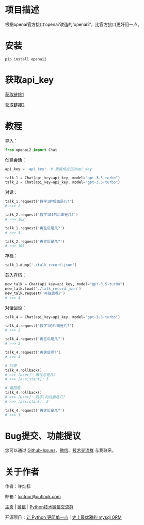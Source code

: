 # 项目描述

根据openai官方接口‘openai’改造的‘openai2’，比官方接口更好用一点。

# 安装

```
pip install openai2
```

# 获取api_key

[获取链接1](https://platform.openai.com/account/api-keys)

[获取链接2](https://www.baidu.com/s?wd=%E8%8E%B7%E5%8F%96%20openai%20api_key)

# 教程

导入：

```python
from openai2 import Chat
```

创建会话：

```python
api_key = 'api_key'  # 更换成自己的api_key

talk_1 = Chat(api_key=api_key, model="gpt-3.5-turbo")
talk_2 = Chat(api_key=api_key, model="gpt-3.5-turbo")
```

对话：

```python
talk_1.request('数字1的后面是几?')
# >>> 2

talk_2.request('数字101的后面是几?')
# >>> 102

talk_1.request('再往后是几?')
# >>> 3

talk_2.request('再往后是几?')
# >>> 103
```

存档：

```python
talk_1.dump('./talk_record.json')
```

载入存档：

```python
new_talk = Chat(api_key=api_key, model="gpt-3.5-turbo")
new_talk.load('./talk_record.json')
new_talk.request('再往后呢?')
# >>> 4
```

对话回滚：

```python
talk_4 = Chat(api_key=api_key, model="gpt-3.5-turbo")

talk_4.request('数字1的后面是几?')
# >>> 2

talk_4.request('再往后是几?')
# >>> 3

talk_4.request('再往后呢?')
# >>> 4

# 回滚
talk_4.rollback()
# >>> [user]: 再往后是几?
# >>> [assistant]: 3

# 再回滚
talk_4.rollback()
# >>> [user]: 数字1的后面是几?
# >>> [assistant]: 2

talk_4.request('再往后是几?')
# >>> 3
```

# Bug提交、功能提议

您可以通过 [Github-Issues](https://github.com/lcctoor/lccpy/issues)、[微信](https://raw.githubusercontent.com/lcctoor/me/main/author/WeChatQR.jpg)、[技术交流群](https://raw.githubusercontent.com/lcctoor/me/main/ExchangeGroup/PythonTecQR.jpg) 与我联系。

# 关于作者

作者：许灿标

邮箱：lcctoor@outlook.com

[主页](https://github.com/lcctoor/me/blob/main/home.md) | [微信](https://raw.githubusercontent.com/lcctoor/me/main/author/WeChatQR.jpg) | [Python技术微信交流群](https://raw.githubusercontent.com/lcctoor/me/main/ExchangeGroup/PythonTecQR.jpg)

开源项目：[让 Python 更简单一点](https://github.com/lcctoor/lccpy#readme) | [史上最优雅的 mysql ORM](https://github.com/lcctoor/lccpy/tree/main/coolmysql#readme)

